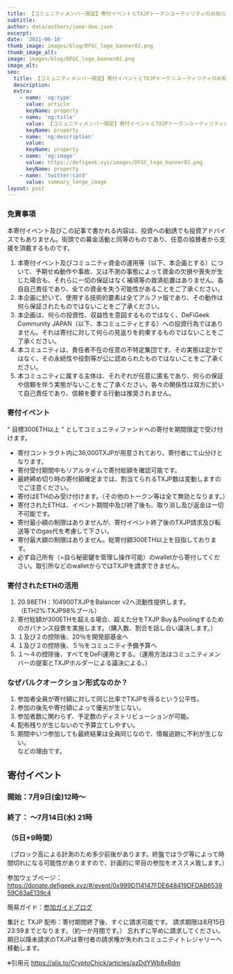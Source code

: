 ```yaml
---
title: 【コミュニティメンバー限定】寄付イベントとTXJPトークンユーティリティのお知らせ
subtitle: 
author: data/authors/jane-doe.json
excerpt: 
date: '2021-06-10'
thumb_image: images/blog/DFGC_logo_banner02.png
thumb_image_alt: 
image: images/blog/DFGC_logo_banner02.png
image_alt: 
seo:
  title: 【コミュニティメンバー限定】寄付イベントとTXJPトークンユーティリティのお知らせ
  description: 
  extra:
    - name: 'og:type'
      value: article
      keyName: property
    - name: 'og:title'
      value: 【コミュニティメンバー限定】寄付イベントとTXJPトークンユーティリティのお知らせ
      keyName: property
    - name: 'og:description'
      value: 
      keyName: property
    - name: 'og:image'
      value: https://defigeek.xyz/images/DFGC_logo_banner02.png
      keyName: property
    - name: 'twitter:card'
      value: summary_large_image
layout: post
---
```


### 免責事項

本寄付イベント及びこの記事で書かれる内容は、投資への勧誘でも投資アドバイスでもありません。街頭での募金活動と同等のものであり、任意の協賛者から支援を頂戴するものです。

1. 本寄付イベント及びコミュニティ資金の運用等（以下、本企画とする）について、予期せぬ動作や事故、又は不測の事態によって資金の欠損や喪失が生じた場合も、それらに一切の保証はなく補填等の救済処置はありません。各自自己責任であり、全ての資金を失う可能性があることをご了承ください。
2. 本企画に於いて、使用する技術的要素は全てアルファ版であり、その動作は何ら保証されたものではないことをご了承ください。
3. 本企画は、何らの投資性、収益性を意図するものではなく、DeFiGeek Community JAPAN（以下、本コミュニティとする）への投資行為ではありません。それは寄付に対して何らの見返りを約束するものではないことをご了承ください。
4. 本コミュニティは、責任者不在の任意の不特定集団です。その実態は定かではなく、その永続性や役割等が公に認められたものではないことをご了承ください。
5. 本コミュニティに属する主体は、それぞれが任意に匿名であり、何らの保証や信頼を伴う実態がないことをご了承ください。各々の関係性は双方に於いて自己責任であり、信頼を要する行動は推奨されません。

### 寄付イベント

" 目標300ETH以上 " としてコミュニティファンドへの寄付を期間限定で受け付けます。

- 寄付コントラクト内に36,000TXJPが用意されており、寄付者にて山分けとなります。
- 寄付受付期間中もリアルタイムで寄付総額を確認可能です。
- 最終締め切り時の寄付額確定までは、割当てられるTXJP数は変動しますのでご注意ください。
- 寄付はETHのみ受け付けます。（その他のトークン等は全て無効となります。）
- 寄付されたETHは、イベント期間中及び終了後も、取り消し及び返金は一切不可能です。
- 寄付最小額の制限はありませんが、寄付イベント終了後のTXJP請求及び転送等でのgas代を考慮して下さい。
- 寄付最大額の制限はありません。総寄付額300ETH以上を目指しております。
- 必ず自己所有（=自ら秘密鍵を管理し操作可能）のwalletから寄付してください。取引所などのwalletからではTXJPを請求できません。

### 寄付されたETHの活用

1. 20.98ETH：104900TXJPをBalancer v2へ流動性提供します。（ETH2%:TXJP98%プール）
2. 寄付総額が300ETHを超える場合、超えた分をTXJP Buy＆Poolingするためのガバナンス投票を実施します。（購入数、割合を話し合い議決します。）
3. １及び２の控除後、20％を開発部基金へ
4. １及び２の控除後、５％をコミュニティ予備予算へ
5. １～４の控除後、すべてをDeFi運用とする。（運用方法はコミュニティメンバーの提案とTXJPホルダーによる議決による。）

### なぜバルクオークション形式なのか？

1. 参加者全員が寄付額に対して同じ比率でTXJPを得るという公平性。
2. 参加の後先や寄付額によって優劣が生じない。
3. 参加者数に関わらず、予定数のディストリビューションが可能。
4. 配布残りが生じないので予算立てしやすい。
5. 期間中いつ参加しても最終結果は全員同じなので、情報追跡に不利が生じない。
<BR>などの理由です。

## 寄付イベント
###  開始：7月9日(金)12時～
###  終了： ～7月14日(水) 21時
### （5日+9時間）

（ブロック高による計測のため多少前後があります。終盤ではラグ等によって時間切れになる可能性がありますので、計画的に早目の参加をオススメ致します。）
 
参加ウェブページ：https://donate.defigeek.xyz/#/event/0x999D114147FDE648419DFDAB653959C63aE139c4

簡易ガイド：[参加ガイドブログ](https://alis.to/CryptoChick/articles/2vAV8ARrjNgB)


集計と TXJP 配布：寄付期間終了後、すぐに請求可能です。 
請求期限は8月15日23:59までとなります。（約一か月間です。）
忘れずに早めに請求してください。期日以降未請求のTXJPは寄付者の請求権が失われコミュニティトレジャリーへ移動します。


※引用元 https://alis.to/CryptoChick/articles/azDdYWb8xRdm

